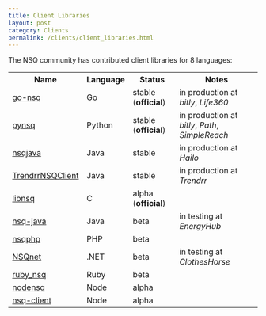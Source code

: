 ```yaml
--- 
title: Client Libraries
layout: post
category: Clients
permalink: /clients/client_libraries.html
---
```


The NSQ community has contributed client libraries for 8 languages:

<table class="table table-bordered">
  <tr>
    <th>Name</th>
    <th>Language</th>
    <th>Status</th>
    <th>Notes</th>
  </tr>
  <tr class="success">
    <td><a href="https://github.com/bitly/nsq/blob/master/nsq/README.md">go-nsq</a></td>
    <td>Go</td>
    <td>stable (<strong>official</strong>)</td>
    <td>in production at <em>bitly</em>, <em>Life360</em></td>
  </tr>
  <tr class="success">
    <td><a href="https://github.com/bitly/pynsq">pynsq</a></td>
    <td>Python</td>
    <td>stable (<strong>official</strong>)</td>
    <td>in production at <em>bitly</em>, <em>Path</em>, <em>SimpleReach</em></td>
  </tr>
  <tr class="success">
    <td><a href="https://github.com/domwong/nsqjava">nsqjava</a></td>
    <td>Java</td>
    <td>stable</td>
    <td>in production at <em>Hailo</em></td>
  </tr>
  <tr class="success">
    <td><a href="https://github.com/dustismo/TrendrrNSQClient">TrendrrNSQClient</a></td>
    <td>Java</td>
    <td>stable</td>
    <td>in production at <em>Trendrr</em></td>
  </tr>
  <tr class="info">
    <td><a href="https://github.com/mreiferson/libnsq">libnsq</a></td>
    <td>C</td>
    <td>alpha (<strong>official</strong>)</td>
    <td></td>
  </tr>
  <tr class="info">
    <td><a href="https://github.com/bitly/nsq-java">nsq-java</a></td>
    <td>Java</td>
    <td>beta</td>
    <td>in testing at <em>EnergyHub</em></td>
  </tr>
  <tr class="info">
    <td><a href="https://github.com/davegardnerisme/nsqphp">nsqphp</a></td>
    <td>PHP</td>
    <td>beta</td>
    <td></td>
  </tr>
  <tr class="info">
    <td><a href="https://github.com/ClothesHorse/NSQnet">NSQnet</a></td>
    <td>.NET</td>
    <td>beta</td>
    <td>in testing at <em>ClothesHorse</em></td>
  </tr>
  <tr class="info">
    <td><a href="https://github.com/ClarityServices/ruby_nsq">ruby_nsq</a></td>
    <td>Ruby</td>
    <td>beta</td>
    <td></td>
  </tr>
  <tr class="warning">
    <td><a href="https://github.com/phillro/nodensq">nodensq</a></td>
    <td>Node</td>
    <td>alpha</td>
    <td></td>
  </tr>
  <tr class="warning">
    <td><a href="https://github.com/jmanero/nsq-client">nsq-client</a></td>
    <td>Node</td>
    <td>alpha</td>
    <td></td>
  </tr>
</table>
